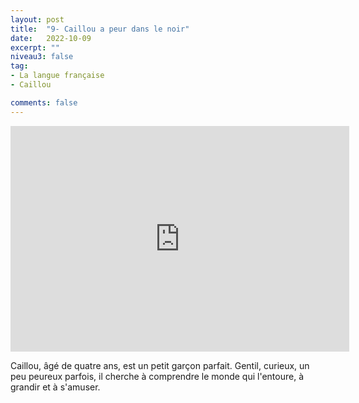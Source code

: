 ```yaml
---
layout: post
title:  "9- Caillou a peur dans le noir"
date:   2022-10-09
excerpt: ""
niveau3: false
tag:
- La langue française
- Caillou

comments: false
---
```

<center>
<img style="display: none;" src="/assets/img/thumbnails/caillou-09.jpg" alt="" width="1" height="1">
<iframe width="542px" height="361px" src="https://www.youtube.com/embed/Es0zisposkc?rel=0&controls=1&showinfo=0&modestbranding=1&enablejsapi=1" allowfullscreen frameborder="0" ></iframe></center>

Caillou, âgé de quatre ans, est un petit garçon parfait. Gentil, curieux, un peu peureux parfois, il cherche à comprendre le monde qui l'entoure, à grandir et à s'amuser.
